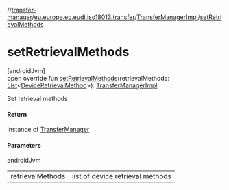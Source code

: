 //[transfer-manager](../../../index.md)/[eu.europa.ec.eudi.iso18013.transfer](../index.md)/[TransferManagerImpl](index.md)/[setRetrievalMethods](set-retrieval-methods.md)

# setRetrievalMethods

[androidJvm]\
open override fun [setRetrievalMethods](set-retrieval-methods.md)(retrievalMethods: [List](https://kotlinlang.org/api/latest/jvm/stdlib/kotlin.collections/-list/index.html)&lt;[DeviceRetrievalMethod](../../eu.europa.ec.eudi.iso18013.transfer.engagement/-device-retrieval-method/index.md)&gt;): [TransferManagerImpl](index.md)

Set retrieval methods

#### Return

instance of [TransferManager](../-transfer-manager/index.md)

#### Parameters

androidJvm

| | |
|---|---|
| retrievalMethods | list of device retrieval methods |
